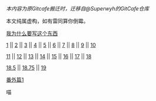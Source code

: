*本内容为原Gitcafe搬迁时，迁移自@Superwyh的GitCafe仓库*

本文纯属虚构，如有雷同算你倒霉。

[我为什么要写这个东西](https://github.com/lktoken/OutOfMemory/blob/master/why.md)

[1](https://github.com/lktoken/OutOfMemory/blob/master/1.md) || [2](https://github.com/lktoken/OutOfMemory/blob/master/2.md) ||  [3](https://github.com/lktoken/OutOfMemory/blob/master/3.md) ||  [4](https://github.com/lktoken/OutOfMemory/blob/master/4.md) ||  [5](https://github.com/lktoken/OutOfMemory/blob/master/5.md) ||  [6](https://github.com/lktoken/OutOfMemory/blob/master/6.md) ||  [7](https://github.com/lktoken/OutOfMemory/blob/master/7.md) || [8](https://github.com/lktoken/OutOfMemory/blob/master/8.md) || [9](https://github.com/lktoken/OutOfMemory/blob/master/9.md) || [10](https://github.com/lktoken/OutOfMemory/blob/master/10.md) 

[11](https://github.com/lktoken/OutOfMemory/blob/master/11.md) || [12](https://github.com/lktoken/OutOfMemory/blob/master/12.md) || [13](https://github.com/lktoken/OutOfMemory/blob/master/13.md) || [14](https://github.com/lktoken/OutOfMemory/blob/master/14.md) || [15](https://github.com/lktoken/OutOfMemory/blob/master/15.md) || [16](https://github.com/lktoken/OutOfMemory/blob/master/16.md) || [17](https://github.com/lktoken/OutOfMemory/blob/master/17.md) || [18](https://github.com/lktoken/OutOfMemory/blob/master/18.md) 
 
[18.5](https://github.com/lktoken/OutOfMemory/blob/master/18.5.md) || [18.75](https://github.com/lktoken/OutOfMemory/blob/master/18.75.md) || [19](https://github.com/lktoken/OutOfMemory/blob/master/19.md)

[番外篇1](https://github.com/lktoken/OutOfMemory/blob/master/qiegao.md)


喵
